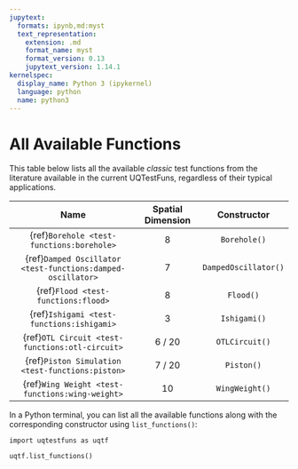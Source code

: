 ```yaml
---
jupytext:
  formats: ipynb,md:myst
  text_representation:
    extension: .md
    format_name: myst
    format_version: 0.13
    jupytext_version: 1.14.1
kernelspec:
  display_name: Python 3 (ipykernel)
  language: python
  name: python3
---
```


# All Available Functions

This table below lists all the available _classic_ test functions from the literature
available in the current UQTestFuns, regardless of their typical applications.

|                            Name                             | Spatial Dimension |     Constructor      |
|:-----------------------------------------------------------:|:-----------------:|:--------------------:|
|          {ref}`Borehole <test-functions:borehole>`          |         8         |     `Borehole()`     |
| {ref}`Damped Oscillator <test-functions:damped-oscillator>` |         7         | `DampedOscillator()` |
|             {ref}`Flood <test-functions:flood>`             |         8         |      `Flood()`       |
|          {ref}`Ishigami <test-functions:ishigami>`          |         3         |     `Ishigami()`     |
|       {ref}`OTL Circuit <test-functions:otl-circuit>`       |      6 / 20       |    `OTLCircuit()`    |
|      {ref}`Piston Simulation <test-functions:piston>`       |      7 / 20       |      `Piston()`      |
|       {ref}`Wing Weight <test-functions:wing-weight>`       |        10         |    `WingWeight()`    |

In a Python terminal, you can list all the available functions
along with the corresponding constructor using ``list_functions()``:

```{code-cell} ipython3
import uqtestfuns as uqtf

uqtf.list_functions()
```
